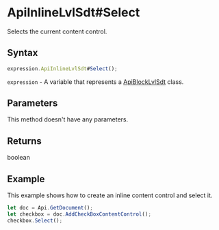 # ApiInlineLvlSdt#Select

Selects the current content control.

## Syntax

```javascript
expression.ApiInlineLvlSdt#Select();
```

`expression` - A variable that represents a [ApiBlockLvlSdt](../ApiBlockLvlSdt.md) class.

## Parameters

This method doesn't have any parameters.

## Returns

boolean

## Example

This example shows how to create an inline content control and select it.

```javascript editor-docx
let doc = Api.GetDocument();
let checkbox = doc.AddCheckBoxContentControl();
checkbox.Select();
```
